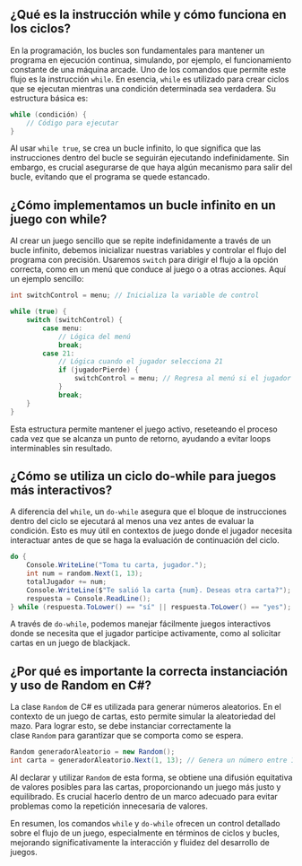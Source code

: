## ¿Qué es la instrucción while y cómo funciona en los ciclos?

En la programación, los bucles son fundamentales para mantener un programa en ejecución continua, simulando, por ejemplo, el funcionamiento constante de una máquina arcade. Uno de los comandos que permite este flujo es la instrucción `while`. En esencia, `while` es utilizado para crear ciclos que se ejecutan mientras una condición determinada sea verdadera. Su estructura básica es:

```csharp
while (condición) {
    // Código para ejecutar
}
```

Al usar `while true`, se crea un bucle infinito, lo que significa que las instrucciones dentro del bucle se seguirán ejecutando indefinidamente. Sin embargo, es crucial asegurarse de que haya algún mecanismo para salir del bucle, evitando que el programa se quede estancado.

## ¿Cómo implementamos un bucle infinito en un juego con while?

Al crear un juego sencillo que se repite indefinidamente a través de un bucle infinito, debemos inicializar nuestras variables y controlar el flujo del programa con precisión. Usaremos `switch` para dirigir el flujo a la opción correcta, como en un menú que conduce al juego o a otras acciones. Aquí un ejemplo sencillo:

```csharp
int switchControl = menu; // Inicializa la variable de control

while (true) {
    switch (switchControl) {
        case menu:
            // Lógica del menú
            break;
        case 21:
            // Lógica cuando el jugador selecciona 21
            if (jugadorPierde) {
                switchControl = menu; // Regresa al menú si el jugador pierde
            }
            break;
    }
}
```

Esta estructura permite mantener el juego activo, reseteando el proceso cada vez que se alcanza un punto de retorno, ayudando a evitar loops interminables sin resultado.

## ¿Cómo se utiliza un ciclo do-while para juegos más interactivos?

A diferencia del `while`, un `do-while` asegura que el bloque de instrucciones dentro del ciclo se ejecutará al menos una vez antes de evaluar la condición. Esto es muy útil en contextos de juego donde el jugador necesita interactuar antes de que se haga la evaluación de continuación del ciclo.

```csharp
do {
    Console.WriteLine("Toma tu carta, jugador.");
    int num = random.Next(1, 13);
    totalJugador += num;
    Console.WriteLine($"Te salió la carta {num}. Deseas otra carta?");
    respuesta = Console.ReadLine();
} while (respuesta.ToLower() == "sí" || respuesta.ToLower() == "yes");
```

A través de `do-while`, podemos manejar fácilmente juegos interactivos donde se necesita que el jugador participe activamente, como al solicitar cartas en un juego de blackjack.

## ¿Por qué es importante la correcta instanciación y uso de Random en C#?

La clase `Random` de C# es utilizada para generar números aleatorios. En el contexto de un juego de cartas, esto permite simular la aleatoriedad del mazo. Para lograr esto, se debe instanciar correctamente la clase `Random` para garantizar que se comporta como se espera.

```csharp
Random generadorAleatorio = new Random();
int carta = generadorAleatorio.Next(1, 13); // Genera un número entre 1 y 12
```

Al declarar y utilizar `Random` de esta forma, se obtiene una difusión equitativa de valores posibles para las cartas, proporcionando un juego más justo y equilibrado. Es crucial hacerlo dentro de un marco adecuado para evitar problemas como la repetición innecesaria de valores.

En resumen, los comandos `while` y `do-while` ofrecen un control detallado sobre el flujo de un juego, especialmente en términos de ciclos y bucles, mejorando significativamente la interacción y fluidez del desarrollo de juegos.